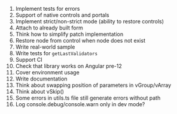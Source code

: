 1. Implement tests for errors
3. Support of native controls and portals
4. Implement strict/non-strict mode (ability to restore controls)
5. Attach to already built form
7. Think how to simplify patch implementation
8. Restore node from control when node does not exist
9. Write real-world sample
10. Write tests for `getLastValidators`
12. Support CI
13. Check that library works on Angular pre-12
14. Cover environment usage
15. Write documentation
16. Think about swapping position of parameters in vGroup/vArray
17. Think about vSkip()
18. Some errors in utils.ts file still generate errors without path
19. Log console.debug/console.warn only in dev mode?
